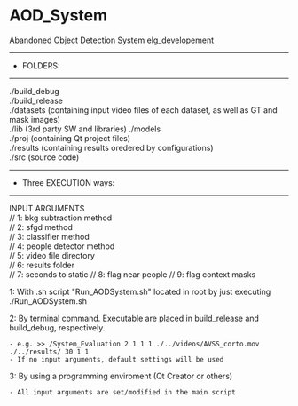 # AOD_System
Abandoned Object Detection System
elg_developement

************
* FOLDERS: 
************

./build_debug  
./build_release  
./datasets  (containing input video files of each dataset, as well as GT and mask images)  
./lib  (3rd party SW and libraries)
./models  
./proj  (containing Qt project files)  
./results (containing results oredered by configurations)  
./src  (source code)  
 


**************************
* Three EXECUTION ways:  
**************************

INPUT ARGUMENTS  
    // 1: bkg subtraction method  
    // 2: sfgd method  
    // 3: classifier method  
    // 4: people detector method  
    // 5: video file directory  
    // 6: results folder  
    // 7: seconds to static
    // 8: flag near people
    // 9: flag context masks
    

1: With .sh script "Run_AODSystem.sh" located in root by just executing ./Run_AODSystem.sh 
	
2: By terminal command. Executable are placed in build_release and build_debug, respectively. 
	
	- e.g. >> /System_Evaluation 2 1 1 1 ./../videos/AVSS_corto.mov ./../results/ 30 1 1   
	- If no input arguments, default settings will be used
	
3: By using a programming enviroment (Qt Creator or others)

 	- All input arguments are set/modified in the main script 

 
